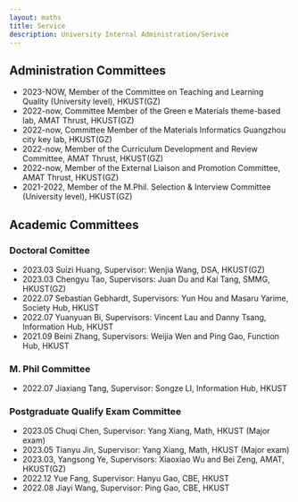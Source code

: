 ```yaml
---
layout: maths
title: Service
description: University Internal Administration/Serivce
---
```



## Administration Committees
- 2023-NOW, Member of the Committee on Teaching and Learning Quality (University level), HKUST(GZ)
- 2022-now, Committee Member of the Green e Materials theme-based lab, AMAT Thrust, HKUST(GZ)
- 2022-now, Committee Member of the Materials Informatics Guangzhou city key lab, HKUST(GZ)
- 2022-now, Member of the Curriculum Development and Review Committee, AMAT Thrust, HKUST(GZ)
- 2022-now, Member of the External Liaison and Promotion Committee, AMAT Thrust, HKUST(GZ)
- 2021-2022, Member of the M.Phil. Selection & Interview Committee (University level), HKUST(GZ)

## Academic Committees
### Doctoral Comittee
- 2023.03 Suizi Huang, Supervisor: Wenjia Wang, DSA, HKUST(GZ)
- 2023.03 Chengyu Tao, Supervisors: Juan Du and Kai Tang, SMMG, HKUST(GZ)
- 2022.07 Sebastian Gebhardt, Supervisors: Yun Hou and Masaru Yarime, Society Hub,
HKUST
- 2022.07 Yuanyuan Bi, Supervisors: Vincent Lau and Danny Tsang, Information Hub,
HKUST
- 2021.09 Beini Zhang, Supervisors: Weijia Wen and Ping Gao, Function Hub, HKUST

### M. Phil Committee
- 2022.07 Jiaxiang Tang, Supervisor: Songze LI, Information Hub, HKUST

### Postgraduate Qualify Exam Committee
- 2023.05 Chuqi Chen, Supervisor: Yang Xiang, Math, HKUST (Major exam)
- 2023.05 Tianyu Jin, Supervisor: Yang Xiang, Math, HKUST (Major exam)
- 2023.03, Yangsong Ye, Supervisors: Xiaoxiao Wu and Bei Zeng, AMAT, HKUST(GZ)
- 2022.12 Yue Fang, Supervisor: Hanyu Gao, CBE, HKUST
- 2022.08 Jiayi Wang, Supervisor: Ping Gao, CBE, HKUST




